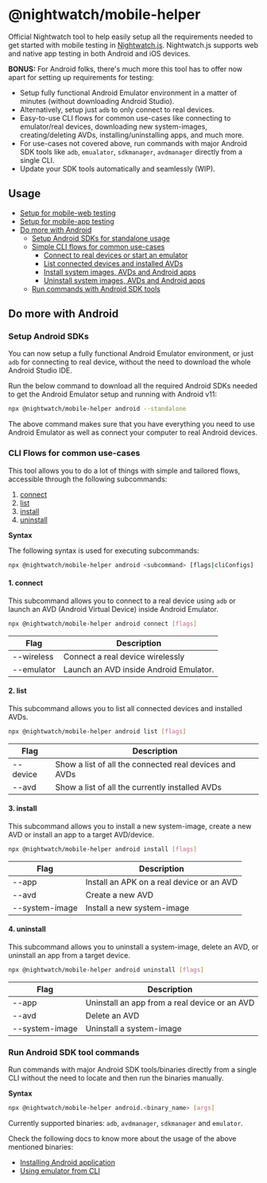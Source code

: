 # @nightwatch/mobile-helper

Official Nightwatch tool to help easily setup all the requirements needed to get started with mobile testing in [Nightwatch.js](https://nightwatchjs.org). Nightwatch.js supports web and native app testing in both Android and iOS devices.

**BONUS:** For Android folks, there's much more this tool has to offer now apart for setting up requirements for testing:

* Setup fully functional Android Emulator environment in a matter of minutes (without downloading Android Studio).
* Alternatively, setup just `adb` to only connect to real devices.
* Easy-to-use CLI flows for common use-cases like connecting to emulator/real devices, downloading new system-images, creating/deleting AVDs, installing/uninstalling apps, and much more.
* For use-cases not covered above, run commands with major Android SDK tools like `adb`, `emualator`, `sdkmanager`, `avdmanager` directly from a single CLI.
* Update your SDK tools automatically and seamlessly (WIP).

## Usage

* [Setup for mobile-web testing](docs/mobile-web-testing.md)
* [Setup for mobile-app testing](docs/mobile-app-testing.md)
* [Do more with Android](#do-more-with-android)
  * [Setup Android SDKs for standalone usage](#setup-android-sdks)
  * [Simple CLI flows for common use-cases](#cli-flows-for-common-use-cases)
    * [Connect to real devices or start an emulator](#1-connect)
    * [List connected devices and installed AVDs](#2-list)
    * [Install system images, AVDs and Android apps](#3-install)
    * [Uninstall system images, AVDs and Android apps](#4-uninstall)
  * [Run commands with Android SDK tools](#run-android-sdk-binaries)

## Do more with Android

### Setup Android SDKs

You can now setup a fully functional Android Emulator environment, or just `adb` for connecting to real device, without the need to download the whole Android Studio IDE.

Run the below command to download all the required Android SDKs needed to get the Android Emulator setup and running with Android v11:

```sh
npx @nightwatch/mobile-helper android --standalone
```

The above command makes sure that you have everything you need to use Android Emulator as well as connect your computer to real Android devices.

### CLI Flows for common use-cases

This tool allows you to do a lot of things with simple and tailored flows, accessible through the following subcommands:

1. [connect](./docs/subcommands/connect.md)
2. [list](./docs/subcommands/list.md)
3. [install](./docs/subcommands/install.md)
4. [uninstall](./docs/subcommands/uninstall.md)

**Syntax**

The following syntax is used for executing subcommands:

```bash
npx @nightwatch/mobile-helper android <subcommand> [flags|cliConfigs]
```

#### 1. connect

This subcommand allows you to connect to a real device using `adb` or launch an AVD (Android Virtual Device) inside Android Emulator.

```sh
npx @nightwatch/mobile-helper android connect [flags]
```

| Flag       | Description                           |
| ---------- | ------------------------------------- |
| --wireless | Connect a real device wirelessly      |
| --emulator | Launch an AVD inside Android Emulator.|

#### 2. list

This subcommand allows you to list all connected devices and installed AVDs.

```sh
npx @nightwatch/mobile-helper android list [flags]
```

| Flag       | Description                                            |
| ---------- | ------------------------------------------------------ |
| --device   | Show a list of all the connected real devices and AVDs |
| --avd      | Show a list of all the currently installed AVDs        |

#### 3. install

This subcommand allows you to install a new system-image, create a new AVD or install an app to a target AVD/device.

```sh
npx @nightwatch/mobile-helper android install [flags]
```

| Flag           | Description                                |
| -------------- | ------------------------------------------ |
| --app          | Install an APK on a real device or an AVD  |
| --avd          | Create a new AVD                           |
| --system-image | Install a new system-image                 |

#### 4. uninstall

This subcommand allows you to uninstall a system-image, delete an AVD, or uninstall an app from a target device.

```sh
npx @nightwatch/mobile-helper android uninstall [flags]
```

| Flag           | Description                                    |
| -------------- | ---------------------------------------------- |
| --app          | Uninstall an app from a real device or an AVD  |
| --avd          | Delete an AVD                                  |
| --system-image | Uninstall a system-image                       |

### Run Android SDK tool commands

Run commands with major Android SDK tools/binaries directly from a single CLI without the need to locate and then run the binaries manually.

**Syntax**

```sh
npx @nightwatch/mobile-helper android.<binary_name> [args]
```

Currently supported binaries: `adb`, `avdmanager`, `sdkmanager` and `emulator`.

Check the following docs to know more about the usage of the above mentioned binaries:

* [Installing Android application](./docs/install-android-application-from-apk.md)
* [Using emulator from CLI](./docs/use-emulator-from-command-line.md)
